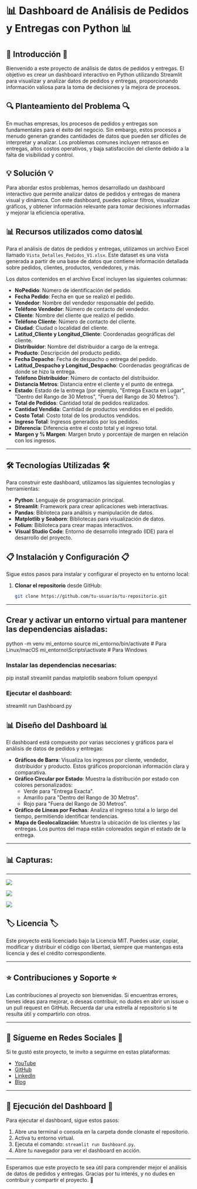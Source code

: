 # 📊 Dashboard de Análisis de Pedidos y Entregas con Python 📊

## 🌟 Introducción 🌟
Bienvenido a este proyecto de análisis de datos de pedidos y entregas. El objetivo es crear un dashboard interactivo en Python utilizando Streamlit para visualizar y analizar datos de pedidos y entregas, proporcionando información valiosa para la toma de decisiones y la mejora de procesos.

## 🔍 Planteamiento del Problema 🔍
En muchas empresas, los procesos de pedidos y entregas son fundamentales para el éxito del negocio. Sin embargo, estos procesos a menudo generan grandes cantidades de datos que pueden ser difíciles de interpretar y analizar. Los problemas comunes incluyen retrasos en entregas, altos costos operativos, y baja satisfacción del cliente debido a la falta de visibilidad y control.

## 💡 Solución 💡
Para abordar estos problemas, hemos desarrollado un dashboard interactivo que permite analizar datos de pedidos y entregas de manera visual y dinámica. Con este dashboard, puedes aplicar filtros, visualizar gráficos, y obtener información relevante para tomar decisiones informadas y mejorar la eficiencia operativa.

## 📊 Recursos utilizados como datos📊

Para el análisis de datos de pedidos y entregas, utilizamos un archivo Excel llamado `Vista_Detalles_Pedidos_V1.xlsx`. Este dataset es una vista generada a partir de una base de datos que contiene información detallada sobre pedidos, clientes, productos, vendedores, y más.

Los datos contenidos en el archivo Excel incluyen las siguientes columnas:

- **NoPedido**: Número de identificación del pedido.
- **Fecha Pedido**: Fecha en que se realizó el pedido.
- **Vendedor**: Nombre del vendedor responsable del pedido.
- **Teléfono Vendedor**: Número de contacto del vendedor.
- **Cliente**: Nombre del cliente que realizó el pedido.
- **Teléfono Cliente**: Número de contacto del cliente.
- **Ciudad**: Ciudad o localidad del cliente.
- **Latitud_Cliente y Longitud_Cliente**: Coordenadas geográficas del cliente.
- **Distribuidor**: Nombre del distribuidor a cargo de la entrega.
- **Producto**: Descripción del producto pedido.
- **Fecha Depacho**: Fecha de despacho o entrega del pedido.
- **Latitud_Despacho y Longitud_Despacho**: Coordenadas geográficas de donde se hizo la entrega.
- **Teléfono Distribuidor**: Número de contacto del distribuidor.
- **Distancia Metros**: Distancia entre el cliente y el punto de entrega.
- **Estado**: Estado de la entrega (por ejemplo, "Entrega Exacta en Lugar", "Dentro del Rango de 30 Metros", "Fuera del Rango de 30 Metros").
- **Total de Pedidos**: Cantidad total de pedidos realizados.
- **Cantidad Vendida**: Cantidad de productos vendidos en el pedido.
- **Costo Total**: Costo total de los productos vendidos.
- **Ingreso Total**: Ingresos generados por los pedidos.
- **Diferencia**: Diferencia entre el costo total y el ingreso total.
- **Margen y % Margen**: Margen bruto y porcentaje de margen en relación con los ingresos.

---

## 🛠️ Tecnologías Utilizadas 🛠️
Para construir este dashboard, utilizamos las siguientes tecnologías y herramientas:
- **Python**: Lenguaje de programación principal.
- **Streamlit**: Framework para crear aplicaciones web interactivas.
- **Pandas**: Biblioteca para análisis y manipulación de datos.
- **Matplotlib y Seaborn**: Bibliotecas para visualización de datos.
- **Folium**: Biblioteca para crear mapas interactivos.
- **Visual Studio Code**: Entorno de desarrollo integrado (IDE) para el desarrollo del proyecto.

## 📋 Instalación y Configuración 📋
Sigue estos pasos para instalar y configurar el proyecto en tu entorno local:

1. **Clonar el repositorio** desde GitHub:
   ```bash
   git clone https://github.com/tu-usuario/tu-repositorio.git

---
## Crear y activar un entorno virtual para mantener las dependencias aisladas:

python -m venv mi_entorno
source mi_entorno/bin/activate  # Para Linux/macOS
mi_entorno\Scripts\activate  # Para Windows

### Instalar las dependencias necesarias:

pip install streamlit pandas matplotlib seaborn folium openpyxl

### Ejecutar el dashboard:


streamlit run Dashboard.py

## 📊 Diseño del Dashboard 📊

El dashboard está compuesto por varias secciones y gráficos para el análisis de datos de pedidos y entregas:

- **Gráficos de Barra**: Visualiza los ingresos por cliente, vendedor, distribuidor y producto. Estos gráficos proporcionan información clara y comparativa.
- **Gráfico Circular por Estado**: Muestra la distribución por estado con colores personalizados: 
  - Verde para "Entrega Exacta".
  - Amarillo para "Dentro del Rango de 30 Metros".
  - Rojo para "Fuera del Rango de 30 Metros".
- **Gráfico de Líneas por Fechas**: Analiza el ingreso total a lo largo del tiempo, permitiendo identificar tendencias.
- **Mapa de Geolocalización**: Muestra la ubicación de los clientes y las entregas. Los puntos del mapa están coloreados según el estado de la entrega.

---

## 📊 Capturas:
---
![](Imagenes/FONDO1.png)

![](Imagenes/FONDO2.png)

![](Imagenes/FONDO3.png)


## 🏷️ Licencia 🏷️

Este proyecto está licenciado bajo la Licencia MIT. Puedes usar, copiar, modificar y distribuir el código con libertad, siempre que mantengas esta licencia y des el crédito correspondiente.

---

## ⭐ Contribuciones y Soporte ⭐

Las contribuciones al proyecto son bienvenidas. Si encuentras errores, tienes ideas para mejorar, o deseas contribuir, no dudes en abrir un issue o un pull request en GitHub. Recuerda dar una estrella al repositorio si te resulta útil y compartirlo con otros.

---

## 📣 Sígueme en Redes Sociales 📣

Si te gustó este proyecto, te invito a seguirme en estas plataformas:

- [YouTube](#) 
- [GitHub](#)
- [LinkedIn](#)
- [Blog](#)

---

## 🚀 Ejecución del Dashboard 🚀

Para ejecutar el dashboard, sigue estos pasos:

1. Abre una terminal o consola en la carpeta donde clonaste el repositorio.
2. Activa tu entorno virtual.
3. Ejecuta el comando: `streamlit run Dashboard.py`.
4. Abre tu navegador para ver el dashboard en acción.

---

Esperamos que este proyecto te sea útil para comprender mejor el análisis de datos de pedidos y entregas. Gracias por tu interés, y no dudes en contribuir y compartir el proyecto. 🚀


